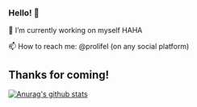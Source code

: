 ### Hello! 👋

🔭 I’m currently working on myself HAHA

📫 How to reach me: @prolifel (on any social platform)

Thanks for coming!
-----------------------
[![Anurag's github stats](https://github-readme-stats.vercel.app/api?username=anuraghazra)](https://github.com/anuraghazra/github-readme-stats)
